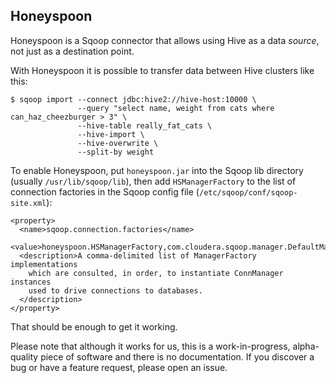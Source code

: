 Honeyspoon
----------

Honeyspoon is a Sqoop connector that allows using Hive as a data *source*,
not just as a destination point.

With Honeyspoon it is possible to transfer data between Hive clusters like this:

    $ sqoop import --connect jdbc:hive2://hive-host:10000 \
                   --query "select name, weight from cats where can_haz_cheezburger > 3" \
                   --hive-table really_fat_cats \
                   --hive-import \
                   --hive-overwrite \
                   --split-by weight

To enable Honeyspoon, put `honeyspoon.jar` into the Sqoop lib directory (usually `/usr/lib/sqoop/lib`),
then add `HSManagerFactory` to the list of connection factories in the Sqoop config
file (`/etc/sqoop/conf/sqoop-site.xml`):

    <property>
      <name>sqoop.connection.factories</name>
      <value>honeyspoon.HSManagerFactory,com.cloudera.sqoop.manager.DefaultManagerFactory</value>
      <description>A comma-delimited list of ManagerFactory implementations
        which are consulted, in order, to instantiate ConnManager instances
        used to drive connections to databases.
      </description>
    </property>

That should be enough to get it working.

Please note that although it works for us, this is a work-in-progress, alpha-quality piece of software
and there is no documentation. If you discover a bug or have a feature request, please open an issue.


